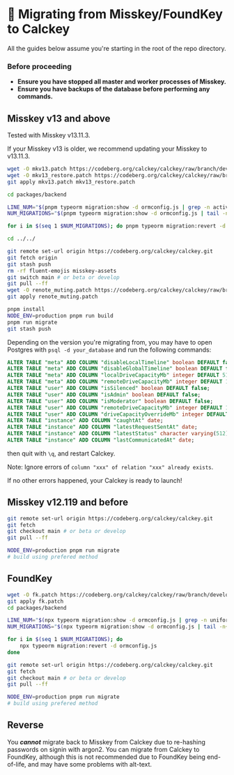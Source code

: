 # 🚚 Migrating from Misskey/FoundKey to Calckey

All the guides below assume you're starting in the root of the repo directory.

### Before proceeding

- **Ensure you have stopped all master and worker processes of Misskey.**
- **Ensure you have backups of the database before performing any commands.**

## Misskey v13 and above

Tested with Misskey v13.11.3.

If your Misskey v13 is older, we recommend updating your Misskey to v13.11.3.

```sh
wget -O mkv13.patch https://codeberg.org/calckey/calckey/raw/branch/develop/docs/mkv13.patch
wget -O mkv13_restore.patch https://codeberg.org/calckey/calckey/raw/branch/develop/docs/mkv13_restore.patch
git apply mkv13.patch mkv13_restore.patch

cd packages/backend

LINE_NUM="$(pnpm typeorm migration:show -d ormconfig.js | grep -n activeEmailValidation1657346559800 | cut -d ':' -f 1)"
NUM_MIGRATIONS="$(pnpm typeorm migration:show -d ormconfig.js | tail -n+"$LINE_NUM" | grep '\[X\]' | wc -l)"

for i in $(seq 1 $NUM_MIGRATIONS); do pnpm typeorm migration:revert -d ormconfig.js; done

cd ../../

git remote set-url origin https://codeberg.org/calckey/calckey.git
git fetch origin
git stash push
rm -rf fluent-emojis misskey-assets
git switch main # or beta or develop
git pull --ff
wget -O renote_muting.patch https://codeberg.org/calckey/calckey/raw/branch/develop/docs/renote_muting.patch
git apply renote_muting.patch

pnpm install
NODE_ENV=production pnpm run build
pnpm run migrate
git stash push
```

Depending on the version you're migrating from, you may have to open Postgres with `psql -d your_database` and run the following commands:

```sql
ALTER TABLE "meta" ADD COLUMN "disableLocalTimeline" boolean DEFAULT false;
ALTER TABLE "meta" ADD COLUMN "disableGlobalTimeline" boolean DEFAULT false;
ALTER TABLE "meta" ADD COLUMN "localDriveCapacityMb" integer DEFAULT 512;
ALTER TABLE "meta" ADD COLUMN "remoteDriveCapacityMb" integer DEFAULT 128;
ALTER TABLE "user" ADD COLUMN "isSilenced" boolean DEFAULT false;
ALTER TABLE "user" ADD COLUMN "isAdmin" boolean DEFAULT false;
ALTER TABLE "user" ADD COLUMN "isModerator" boolean DEFAULT false;
ALTER TABLE "user" ADD COLUMN "remoteDriveCapacityMb" integer DEFAULT 128;
ALTER TABLE "user" ADD COLUMN "driveCapacityOverrideMb" integer DEFAULT 128;
ALTER TABLE "instance" ADD COLUMN "caughtAt" date;
ALTER TABLE "instance" ADD COLUMN "latestRequestSentAt" date;
ALTER TABLE "instance" ADD COLUMN "latestStatus" character varying(512);
ALTER TABLE "instance" ADD COLUMN "lastCommunicatedAt" date;
```

then quit with `\q`, and restart Calckey.

Note: Ignore errors of `column "xxx" of relation "xxx" already exists`.

If no other errors happened, your Calckey is ready to launch!

## Misskey v12.119 and before

```sh
git remote set-url origin https://codeberg.org/calckey/calckey.git
git fetch
git checkout main # or beta or develop
git pull --ff

NODE_ENV=production pnpm run migrate
# build using prefered method
```

## FoundKey

```sh
wget -O fk.patch https://codeberg.org/calckey/calckey/raw/branch/develop/docs/fk.patch
git apply fk.patch
cd packages/backend

LINE_NUM="$(npx typeorm migration:show -d ormconfig.js | grep -n uniformThemecolor1652859567549 | cut -d ':' -f 1)"
NUM_MIGRATIONS="$(npx typeorm migration:show -d ormconfig.js | tail -n+"$LINE_NUM" | grep '\[X\]' | wc -l)"

for i in $(seq 1 $NUM_MIGRATIONS); do
    npx typeorm migration:revert -d ormconfig.js
done

git remote set-url origin https://codeberg.org/calckey/calckey.git
git fetch
git checkout main # or beta or develop
git pull --ff

NODE_ENV=production pnpm run migrate
# build using prefered method
```

## Reverse

You ***cannot*** migrate back to Misskey from Calckey due to re-hashing passwords on signin with argon2. You can migrate from Calckey to FoundKey, although this is not recommended due to FoundKey being end-of-life, and may have some problems with alt-text.

